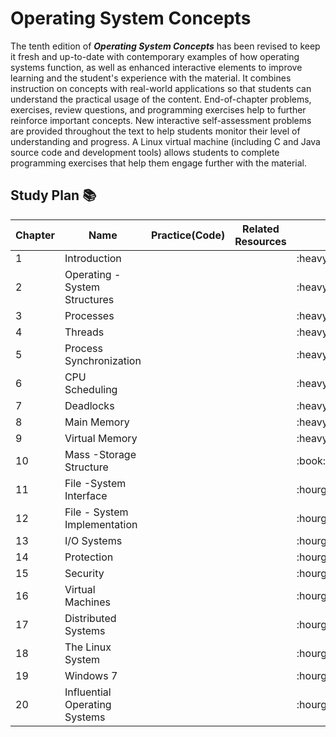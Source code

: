 # Operating System Concepts
The tenth edition of **_Operating System Concepts_** has been revised to keep it fresh and up-to-date with contemporary 
examples of how operating systems function, as well as enhanced interactive elements to improve learning and the student's 
experience with the material. It combines instruction on concepts with real-world applications so that students can 
understand the practical usage of the content. End-of-chapter problems, exercises, review questions, and programming 
exercises help to further reinforce important concepts. New interactive self-assessment problems are provided throughout the 
text to help students monitor their level of understanding and progress. A Linux virtual machine (including C and Java source code and development tools) 
allows students to complete programming exercises that help them engage further with the material.

## Study Plan :books: 

<table>
    <thead>
        <tr>
            <th>Chapter</th>
            <th>Name</th>
            <th>Practice(Code)</th>
            <th>Related Resources</th>
            <th>Status</th>
        </tr>
    </thead>
  <tbody>
  <tr>
       <td>1</td>
       <td>Introduction</td>
       <td></td>
       <td></td>
       <td>:heavy_check_mark:</td>
  </tr>
  <tr>
       <td>2</td>
       <td>Operating - System Structures</td>
       <td></td>
       <td></td>
       <td>:heavy_check_mark:</td>
  </tr>
  <tr>
       <td>3</td>
       <td>Processes</td>
       <td></td>
       <td></td>
       <td>:heavy_check_mark:</td>
  </tr>
  <tr>
       <td>4</td>
       <td>Threads</td>
       <td></td>
       <td></td>
       <td>:heavy_check_mark:</td>
  </tr>
  <tr>
       <td>5</td>
       <td>Process Synchronization</td>
       <td></td>
       <td></td>
       <td>:heavy_check_mark:</td>
  </tr>
  <tr>
       <td>6</td>
       <td>CPU Scheduling</td>
       <td></td>
       <td></td>
       <td>:heavy_check_mark:</td>
  </tr>
  <tr>
       <td>7</td>
       <td>Deadlocks</td>
       <td></td>
       <td></td>
       <td>:heavy_check_mark:</td>
  </tr>
  <tr>
       <td>8</td>
       <td>Main Memory</td>
       <td></td>
       <td></td>
       <td>:heavy_check_mark:</td>
  </tr>
  <tr>
       <td>9</td>
       <td>Virtual Memory</td>
       <td></td>
       <td></td>
       <td>:heavy_check_mark:</td>
  </tr>
  <tr>
       <td>10</td>
       <td>Mass -Storage Structure</td>
       <td></td>
       <td></td>
       <td>:book:</td>
  </tr>
  <tr>
       <td>11</td>
       <td>File -System Interface</td>
       <td></td>
       <td></td>
       <td>:hourglass:</td>
  </tr>
  <tr>
       <td>12</td>
       <td>File - System Implementation</td>
       <td></td>
       <td></td>
       <td>:hourglass:</td>
  </tr>
  <tr>
       <td>13</td>
       <td>I/O Systems</td>
       <td></td>
       <td></td>
       <td>:hourglass:</td>
  </tr>
  <tr>
       <td>14</td>
       <td>Protection</td>
       <td></td>
       <td></td>
       <td>:hourglass:</td>
  </tr>
  <tr>
       <td>15</td>
       <td>Security</td>
       <td></td>
       <td></td>
       <td>:hourglass:</td>
  </tr>
  <tr>
       <td>16</td>
       <td>Virtual Machines</td>
       <td></td>
       <td></td>
       <td>:hourglass:</td>
  </tr>
  <tr>
       <td>17</td>
       <td>Distributed Systems</td>
       <td></td>
       <td></td>
       <td>:hourglass:</td>
  </tr>
  <tr>
       <td>18</td>
       <td>The Linux System</td>
       <td></td>
       <td></td>
       <td>:hourglass:</td>
  </tr>
  <tr>
       <td>19</td>
       <td>Windows 7</td>
       <td></td>
       <td></td>
       <td>:hourglass:</td>
  </tr>
  <tr>
       <td>20</td>
       <td>Influential Operating Systems</td>
       <td></td>
       <td></td>
       <td>:hourglass:</td>
  </tr>
</tbody>
</table>
